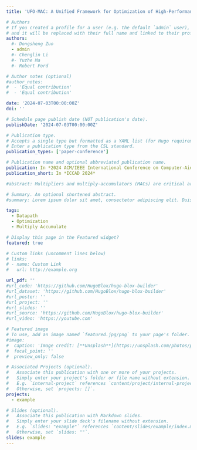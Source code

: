 ```yaml
---
title: 'UFO-MAC: A Unified Framework for Optimization of High-Performance Multipliers and Multiply-Accumulators'

# Authors
# If you created a profile for a user (e.g. the default `admin` user), write the username (folder name) here
# and it will be replaced with their full name and linked to their profile.
authors:
  #- Dongsheng Zuo
  - admin
  #- Chenglin Li
  #- Yuzhe Ma
  #- Robert Ford

# Author notes (optional)
#author_notes:
#  - 'Equal contribution'
#  - 'Equal contribution'

date: '2024-07-03T00:00:00Z'
doi: ''

# Schedule page publish date (NOT publication's date).
publishDate: '2024-07-03T00:00:00Z'

# Publication type.
# Accepts a single type but formatted as a YAML list (for Hugo requirements).
# Enter a publication type from the CSL standard.
publication_types: ['paper-conference']

# Publication name and optional abbreviated publication name.
publication: In *2024 ACM/IEEE International Conference on Computer-Aided Design (ICCAD)*
publication_short: In *ICCAD 2024*

#abstract: Multipliers and multiply-accumulators (MACs) are critical arithmetic circuit components in the modern era. As essential components of AI accelerators, they significantly influence the area and performance of compute-intensive circuits. This paper presents UFO-MAC, a unified framework for the optimization of multipliers and MACs. Specifically, UFO-MAC employs an optimal compressor tree structure and utilizes Integer Linear Programming (ILP) to refine the stage assignment and interconnection order of the compressors. Additionally, it explicitly exploits the non-uniform arrival time profile of the carry propagate adder (CPA) within multipliers to achieve targeted optimization. Moreover, the framework also supports the optimization of fused MAC architectures. Experimental results demonstrate that multipliers and MACs optimized by UFO-MAC Pareto dominate state-of-the-art baselines and commercial IP libraries. The performance gain of UFO-MAC is further validated through the implementation of multipliers and MACs within functional modules, underlining its efficacy in real scenarios.

# Summary. An optional shortened abstract.
#summary: Lorem ipsum dolor sit amet, consectetur adipiscing elit. Duis posuere tellus ac convallis placerat. Proin tincidunt magna sed ex sollicitudin condimentum.

tags:
  - Datapath
  - Optimization
  - Multiply Accumulate

# Display this page in the Featured widget?
featured: true

# Custom links (uncomment lines below)
# links:
# - name: Custom Link
#   url: http://example.org

url_pdf: ''
#url_code: 'https://github.com/HugoBlox/hugo-blox-builder'
#url_dataset: 'https://github.com/HugoBlox/hugo-blox-builder'
#url_poster: ''
#url_project: ''
#url_slides: ''
#url_source: 'https://github.com/HugoBlox/hugo-blox-builder'
#url_video: 'https://youtube.com'

# Featured image
# To use, add an image named `featured.jpg/png` to your page's folder.
#image:
#  caption: 'Image credit: [**Unsplash**](https://unsplash.com/photos/pLCdAaMFLTE)'
#  focal_point: ''
#  preview_only: false

# Associated Projects (optional).
#   Associate this publication with one or more of your projects.
#   Simply enter your project's folder or file name without extension.
#   E.g. `internal-project` references `content/project/internal-project/index.md`.
#   Otherwise, set `projects: []`.
projects:
  - example

# Slides (optional).
#   Associate this publication with Markdown slides.
#   Simply enter your slide deck's filename without extension.
#   E.g. `slides: "example"` references `content/slides/example/index.md`.
#   Otherwise, set `slides: ""`.
slides: example
---
```



